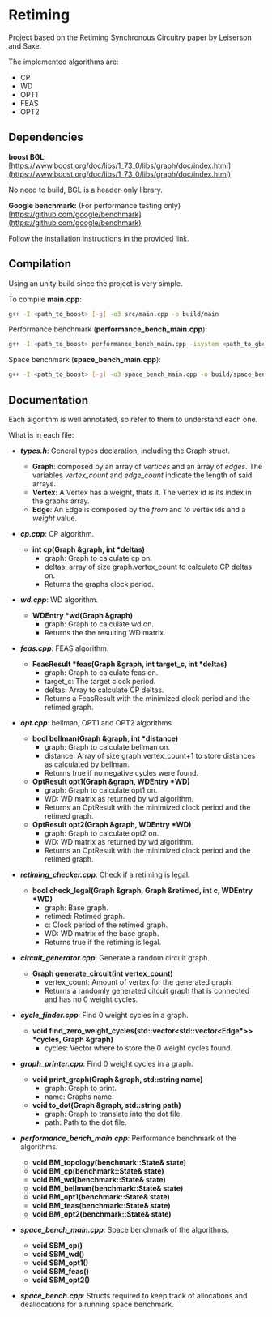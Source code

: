 # Retiming
Project based on the Retiming Synchronous Circuitry paper by Leiserson and Saxe.

The implemented algorithms are:
- CP
- WD
- OPT1
- FEAS
- OPT2

## Dependencies
**boost BGL**: 
[https://www.boost.org/doc/libs/1_73_0/libs/graph/doc/index.html](https://www.boost.org/doc/libs/1_73_0/libs/graph/doc/index.html)

No need to build, BGL is a header-only library.

**Google benchmark:** (For performance testing only)
[https://github.com/google/benchmark](https://github.com/google/benchmark)

Follow the installation instructions in the provided link.

## Compilation
Using an unity build since the project is very simple.

To compile **main.cpp**:
```bash
g++ -I <path_to_boost> [-g] -o3 src/main.cpp -o build/main
```
Performance benchmark (**performance_bench_main.cpp**):
```bash
g++ -I <path_to_boost> performance_bench_main.cpp -isystem <path_to_gbenchmark>/include -L<path_to_gbenchmark>/build/src -lbenchmark -lpthread -o3 -o build/performance_bench_main
```
Space benchmark (**space_bench_main.cpp**):
```bash
g++ -I <path_to_boost> [-g] -o3 space_bench_main.cpp -o build/space_bench_main
```

## Documentation
Each algorithm is well annotated, so refer to them to understand each one.

What is in each file:
- ***types.h***: General types declaration, including the Graph struct.
	- **Graph**: composed by an array of *vertices* and an array of *edges*. The variables *vertex_count* and *edge_count* indicate the length of said arrays.
	- **Vertex**: A Vertex has a weight, thats it. The vertex id is its index in the graphs array.
	- **Edge**: An Edge is composed by the *from* and *to* vertex ids and a *weight* value.

- ***cp.cpp***: CP algorithm.
	- **int cp(Graph &graph, int \*deltas)**
		- graph: Graph to calculate cp on.
		- deltas: array of size graph.vertex_count to calculate CP deltas on.
		- Returns the graphs clock period.

- ***wd.cpp***: WD algorithm.
	- **WDEntry \*wd(Graph &graph)**
		- graph: Graph to calculate wd on.
		- Returns the the resulting WD matrix.

- ***feas.cpp***: FEAS algorithm.
	- **FeasResult \*feas(Graph &graph, int target_c, int \*deltas)**
		- graph: Graph to calculate feas on.
		- target_c: The target clock period.
		- deltas: Array to calculate CP deltas.
		- Returns a FeasResult with the minimized clock period and the retimed graph.

- ***opt.cpp***: bellman, OPT1 and OPT2 algorithms.
	- **bool bellman(Graph &graph, int \*distance)**
		- graph: Graph to calculate bellman on.
		- distance: Array of size graph.vertex_count+1 to store distances as calculated by bellman.
		- Returns true if no negative cycles were found.
	- **OptResult opt1(Graph &graph, WDEntry \*WD)**
		- graph: Graph to calculate opt1 on.
		- WD: WD matrix as returned by wd algorithm.
		- Returns an OptResult with the minimized clock period and the retimed graph.
	- **OptResult opt2(Graph &graph, WDEntry \*WD)**
		- graph: Graph to calculate opt2 on.
		- WD: WD matrix as returned by wd algorithm.
		- Returns an OptResult with the minimized clock period and the retimed graph.
- ***retiming_checker.cpp***: Check if a retiming is legal.
	- **bool  check_legal(Graph &graph, Graph &retimed, int c, WDEntry \*WD)**
		- graph: Base graph.
		- retimed: Retimed graph.
		- c: Clock period of the retimed graph.
		- WD: WD matrix of the base graph.
		- Returns true if the retiming is legal.

- ***circuit_generator.cpp***: Generate a random circuit graph.
	- **Graph generate_circuit(int vertex_count)**
		- vertex_count: Amount of vertex for the generated graph.
		- Returns a randomly generated citcuit graph that is connected and has no 0 weight cycles.

- ***cycle_finder.cpp***: Find 0 weight cycles in a graph.
	- **void find_zero_weight_cycles(std::vector<std::vector<Edge\*>> \*cycles, Graph &graph)**
		- cycles: Vector where to store the 0 weight cycles found.
- ***graph_printer.cpp***: Find 0 weight cycles in a graph.
	- **void  print_graph(Graph &graph, std::string name)**
		- graph: Graph to print.
		- name: Graphs name.
	- **void  to_dot(Graph &graph, std::string path)**
		- graph: Graph to translate into the dot file.
		- path: Path to the dot file.
	
- ***performance_bench_main.cpp***: Performance benchmark of the algorithms.
	-  **void BM_topology(benchmark::State& state)**
	- **void  BM_cp(benchmark::State& state)**
	- **void  BM_wd(benchmark::State& state)**
	- **void  BM_bellman(benchmark::State& state)**
	- **void  BM_opt1(benchmark::State& state)**
	- **void  BM_feas(benchmark::State& state)**
	- **void  BM_opt2(benchmark::State& state)**

- ***space_bench_main.cpp***: Space benchmark of the algorithms.
	- **void  SBM_cp()**
	- **void  SBM_wd()**
	- **void  SBM_opt1()**
	- **void  SBM_feas()**
	- **void  SBM_opt2()**

- ***space_bench.cpp***: Structs required to keep track of allocations and deallocations for a running space benchmark.
